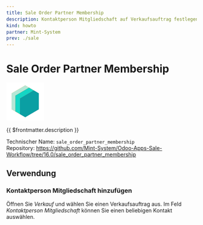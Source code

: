 ```yaml
---
title: Sale Order Partner Membership
description: Kontaktperson Mitgliedschaft auf Verkaufsauftrag festlegen.
kind: howto
partner: Mint-System
prev: ./sale
---
```

# Sale Order Partner Membership
![icon_oms_box](attachments/icons_odoo_mint_system.png)

{{ $frontmatter.description }}

Technischer Name: `sale_order_partner_membership`\
Repository: <https://github.com/Mint-System/Odoo-Apps-Sale-Workflow/tree/16.0/sale_order_partner_membership>

## Verwendung

### Kontaktperson Mitgliedschaft hinzufügen

Öffnen Sie *Verkauf* und wählen Sie einen Verkaufsauftrag aus. Im Feld *Kontaktperson Mitgliedschaft* können Sie einen beliebigen Kontakt auswählen.
